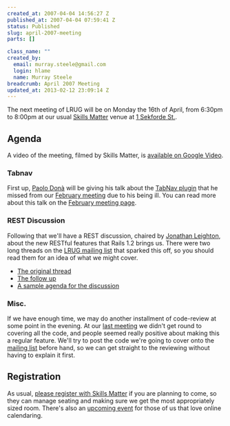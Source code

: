 ```yaml
--- 
created_at: 2007-04-04 14:56:27 Z
published_at: 2007-04-04 07:59:41 Z
status: Published
slug: april-2007-meeting
parts: []

class_name: ""
created_by: 
  email: murray.steele@gmail.com
  login: hlame
  name: Murray Steele
breadcrumb: April 2007 Meeting
updated_at: 2013-02-12 23:09:14 Z
---
```


The next meeting of LRUG will be on Monday the 16th of April, from 6:30pm to 8:00pm at our usual [Skills Matter](http://www.skillsmatter.com/) venue at [1 Sekforde St.](http://maps.google.co.uk/maps?f=q&hl=en&q=EC1R+0BE&layer=&ie=UTF8&z=16&om=1&iwloc=addr).

Agenda
------

A video of the meeting, filmed by Skills Matter, is [available on Google Video](http://video.google.com/videoplay?docid=66709923918091739).

### Tabnav

First up, [Paolo Don&agrave;](http://paolodona.blogspot.com/) will be giving his talk about the [TabNav plugin](http://blog.seesaw.it/pages/tabnav) that he missed from our [February meeting](/meetings/2007/01/24/february-2007-meeting/) due to his being ill.  You can read more about this talk on the [February meeting page](/meetings/2007/01/24/february-2007-meeting/).

### REST Discussion

Following that we'll have a REST discussion, chaired by [Jonathan Leighton](http://turnipspatch.com/), about the new RESTful features that Rails 1.2 brings us.  There were two long threads on the [LRUG mailing list](http://lists.lrug.org/listinfo.cgi/chat-lrug.org) that sparked this off, so you should read them for an idea of what we might cover.
* [The original thread](http://lists.lrug.org/pipermail/chat-lrug.org/2007-February/000916.html)
* [The follow up](http://lists.lrug.org/pipermail/chat-lrug.org/2007-March/000981.html)
* [A sample agenda for the discussion](http://www.asklater.com/steve/blog/?p=81)

### Misc.

If we have enough time, we may do another installment of code-review at some point in the evening.  At our [last meeting](http://lrug.org/meetings/2007/02/19/march-2007-meeting/) we didn't get round to covering all the code, and people seemed really positive about making this a regular feature.  We'll try to post the code we're going to cover onto the [mailing list](http://lists.lrug.org/listinfo.cgi/chat-lrug.org) before hand, so we can get straight to the reviewing without having to explain it first.

Registration
------------

As usual, [please register with Skills Matter](http://skillsmatter.com/lrug) if you are planning to come, so they can manage seating and making sure we get the most appropriately sized room.  There's also an [upcoming event](http://upcoming.org/event/165162/) for those of us that love online calendaring. 

